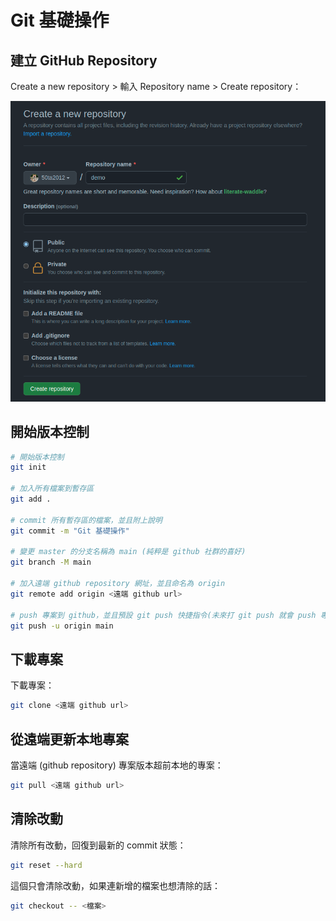 # Git 基礎操作

## 建立 GitHub Repository

Create a new repository > 輸入 Repository name > Create repository：

![usage_001](./image/usage_001.png)

## 開始版本控制

```bash
# 開始版本控制
git init

# 加入所有檔案到暫存區
git add .

# commit 所有暫存區的檔案，並且附上說明
git commit -m "Git 基礎操作"

# 變更 master 的分支名稱為 main (純粹是 github 社群的喜好)
git branch -M main

# 加入遠端 github repository 網址，並且命名為 origin
git remote add origin <遠端 github url>

# push 專案到 github，並且預設 git push 快捷指令(未來打 git push 就會 push 專案到這個 github repository)
git push -u origin main
```

## 下載專案

下載專案：
```bash
git clone <遠端 github url>
```

## 從遠端更新本地專案

當遠端 (github repository) 專案版本超前本地的專案：
```bash
git pull <遠端 github url>
```

## 清除改動

清除所有改動，回復到最新的 commit 狀態：
```bash
git reset --hard
```

這個只會清除改動，如果連新增的檔案也想清除的話：
```bash
git checkout -- <檔案>
```
